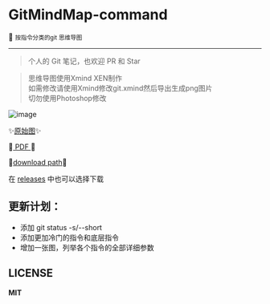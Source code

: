 # GitMindMap-command

:blue_book: <small> 按指令分类的git 思维导图</small>

---

> 个人的 Git 笔记，也欢迎 PR 和 Star

> 思维导图使用Xmind XEN制作  
> 如需修改请使用Xmind修改git.xmind然后导出生成png图片  
> 切勿使用Photoshop修改

![image](https://github.com/Kuri-su/gitMindmap-by-command/blob/master/Git%20V2.16.2.png "showPNG")   

:sparkles:[原始图](https://raw.githubusercontent.com/Kuri-su/gitMindmap-by-command/master/Git%20V2.16.2.png "pic" ):sparkles:

:crystal_ball:[ PDF ](https://github.com/Kuri-su/gitMindmap-by-command/blob/master/Git%20V2.16.2.pdf "pdf" ):crystal_ball:

:gift:[download path](https://github.com/Kuri-su/gitMindmap-by-command/archive/v0.1.tar.gz "download path" ):gift:

在 [releases](https://github.com/Kuri-su/gitMindmap-by-command/releases) 中也可以选择下载

## 更新计划：

* 添加 git status -s/--short
* 添加更加冷门的指令和底层指令
* 增加一张图，列举各个指令的全部详细参数

## LICENSE

**MIT**
